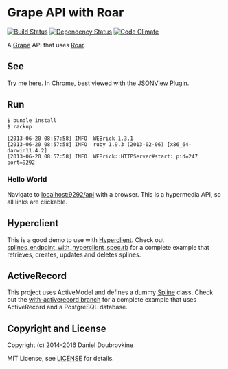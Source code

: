 Grape API with Roar
===================

[![Build Status](https://travis-ci.org/ruby-grape/grape-with-roar.svg?branch=master)](https://travis-ci.org/ruby-grape/grape-with-roar)
[![Dependency Status](https://gemnasium.com/ruby-grape/grape-with-roar.svg)](https://gemnasium.com/ruby-grape/grape-with-roar)
[![Code Climate](https://codeclimate.com/github/ruby-grape/grape-with-roar.svg)](https://codeclimate.com/github/ruby-grape/grape-with-roar)

A [Grape](http://github.com/ruby-grape/grape) API that uses [Roar](https://github.com/apotonick/roar).

See
---

Try me [here](http://grape-with-roar.herokuapp.com/). In Chrome, best viewed with the [JSONView Plugin](https://chrome.google.com/webstore/detail/jsonview/chklaanhfefbnpoihckbnefhakgolnmc?hl=en).

Run
---

```
$ bundle install
$ rackup

[2013-06-20 08:57:58] INFO  WEBrick 1.3.1
[2013-06-20 08:57:58] INFO  ruby 1.9.3 (2013-02-06) [x86_64-darwin11.4.2]
[2013-06-20 08:57:58] INFO  WEBrick::HTTPServer#start: pid=247 port=9292
```

### Hello World

Navigate to [localhost:9292/api](http://localhost:9292/api) with a browser. This is a hypermedia API, so all links are clickable.

Hyperclient
-----------

This is a good demo to use with [Hyperclient](https://github.com/codegram/hyperclient). Check out [splines_endpoint_with_hyperclient_spec.rb](/spec/api/splines_endpoint_with_hyperclient_spec.rb) for a complete example that retrieves, creates, updates and deletes splines.

ActiveRecord
------------

This project uses ActiveModel and defines a dummy [Spline](app/models/spline.rb) class. Check out the [with-activerecord branch](https://github.com/ruby-grape/grape-with-roar/tree/with-activerecord) for a complete example that uses ActiveRecord and a PostgreSQL database.

Copyright and License
---------------------

Copyright (c) 2014-2016 Daniel Doubrovkine

MIT License, see [LICENSE](LICENSE) for details.
